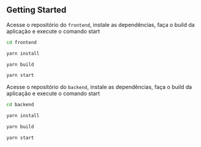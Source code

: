 ## Getting Started

Acesse o repositório do `frontend`, instale as dependências, faça o build da aplicação e execute o comando start
```bash
cd frontend

yarn install

yarn build

yarn start
```

Acesse o repositório do `backend`, instale as dependências, faça o build da aplicação e execute o comando start
```bash
cd backend

yarn install

yarn build

yarn start
```